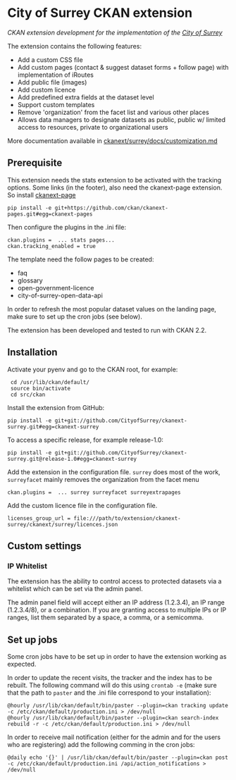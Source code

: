 # City of Surrey CKAN extension

*CKAN extension development for the implementation of the [City of Surrey](https://www.surrey.ca/)*

The extension contains the following features:

- Add a custom CSS file
- Add custom pages (contact & suggest dataset forms + follow page) with implementation of iRoutes
- Add public file (images)
- Add custom licence
- Add predefined extra fields at the dataset level
- Support custom templates
- Remove 'organization' from the facet list and various other places
- Allows data managers to designate datasets as public, public w/ limited access to resources, private to organizational users

More documentation available in  [ckanext/surrey/docs/customization.md](ckanext/surrey/docs/customization.md)

## Prerequisite

This extension needs the stats extension to be activated with the tracking options. Some links (in the footer), also need the ckanext-page extension. So install [ckanext-page](https://github.com/ckan/ckanext-pages) 

```
pip install -e git+https://github.com/ckan/ckanext-pages.git#egg=ckanext-pages
```

Then configure the plugins in the .ini file: 

```
ckan.plugins =  ... stats pages...
ckan.tracking_enabled = true 
```


The template need the follow pages to be created:

- faq
- glossary
- open-government-licence
- city-of-surrey-open-data-api


In order to refresh the most popular dataset values on the landing page, make sure to set up the cron jobs (see below).

The extension has been developed and tested to run with CKAN 2.2.

## Installation

Activate your pyenv and go to the CKAN root, for example:
```
 cd /usr/lib/ckan/default/
 source bin/activate
 cd src/ckan
```

Install the extension from GitHub:

```
pip install -e git+git://github.com/CityofSurrey/ckanext-surrey.git#egg=ckanext-surrey
```

To access a specific release, for example release-1.0:
```
pip install -e git+git://github.com/CityofSurrey/ckanext-surrey.git@release-1.0#egg=ckanext-surrey
```


Add the extension in the configuration file. `surrey` does most of the work, `surreyfacet` mainly removes the organization from the facet menu
```
ckan.plugins =  ... surrey surreyfacet surreyextrapages
``` 

Add the custom licence file in the configuration file. 

```
licenses_group_url = file:///path/to/extension/ckanext-surrey/ckanext/surrey/licences.json
```

## Custom settings

### IP Whitelist

The extension has the ability to control access to protected datasets via a whitelist which can be set via the admin panel.

The admin panel field will accept either an IP address (1.2.3.4), an IP range (1.2.3.4/8), or a combination.
If you are granting access to multiple IPs or IP ranges, list them separated by a space, a comma, or a semicomma.


## Set up jobs

Some cron jobs have to be set up in order to have the extension working as expected.

In order to update the recent visits, the tracker and the index has to be rebuilt. The following command will do this using `crontab -e` (make sure that the path to `paster` and the .ini file correspond to your installation):
```
@hourly /usr/lib/ckan/default/bin/paster --plugin=ckan tracking update -c /etc/ckan/default/production.ini > /dev/null
@hourly /usr/lib/ckan/default/bin/paster --plugin=ckan search-index rebuild -r -c /etc/ckan/default/production.ini > /dev/null
```

In order to receive mail notification (either for the admin and for the users who are registering) add the following comming in the cron jobs:
```
@daily echo '{}' | /usr/lib/ckan/default/bin/paster --plugin=ckan post -c /etc/ckan/default/production.ini /api/action_notifications > /dev/null
```
